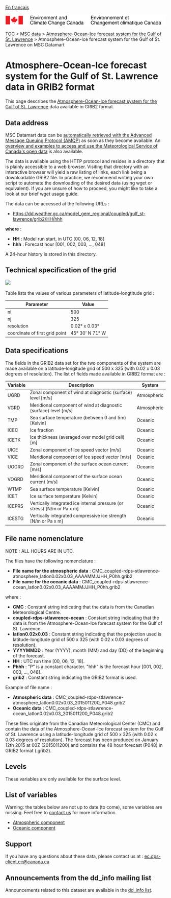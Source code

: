 [En français](readme_rdps-cgsl-datamart_fr.md)

![ECCC logo](../../img_eccc-logo.png)

[TOC](../../readme_en.md) > [MSC data](../readme_en.md) > [Atmosphere-Ocean-Ice forecast system for the Gulf of St. Lawrence](readme_rdps-cgsl_en.md) > Atmosphere-Ocean-Ice forecast system for the Gulf of St. Lawrence on MSC Datamart

# Atmosphere-Ocean-Ice forecast system for the Gulf of St. Lawrence data in GRIB2 format

This page describes the [Atmosphere-Ocean-Ice forecast system for the Gulf of St. Lawrence](readme_rdps-cgsl_en.md) data available in GRIB2 format.

## Data address 

MSC Datamart data can be [automatically retrieved with the Advanced Message Queuing Protocol (AMQP)](../../msc-datamart/amqp_en.md) as soon as they become available. An [overview and examples to access and use the Meteorological Service of Canada's open data](../../usage/readme_en.md) is also available.

The data is available using the HTTP protocol and resides in a directory that is plainly accessible to a web browser. Visiting that directory with an interactive browser will yield a raw listing of links, each link being a downloadable GRIB2 file. In practice, we recommend writing your own script to automate the downloading of the desired data (using wget or equivalent). If you are unsure of how to proceed, you might like to take a look at our brief wget usage guide.

The data can be accessed at the following URLs :

* https://dd.weather.gc.ca/model_gem_regional/coupled/gulf_st-lawrence/grib2/HH/hhh

__where__ :

* __HH__ : Model run start, in UTC [00, 06, 12, 18]
* __hhh__ : Forecast hour [001, 002, 003, ..., 048]

A 24-hour history is stored in this directory.

## Technical specification of the grid

![](https://collaboration.cmc.ec.gc.ca/cmc/cmos/public_doc/msc-data/nwp_rdps-cgsl/grille_rdwps-gsl.png)

Table lists the values of various parameters of latitude-longtitude grid :

| Parameter | Value |
| ------ | ------ |
| ni | 500 |
| nj | 325 | 
| resolution | 0.02° x 0.03° |
| coordinate of first grid point | 45° 30' N  71° W |

## Data specifications 

The fields in the GRIB2 data set for the two components of the system are made available on a latitude-longitude grid of 500 x 325 (with 0.02 x 0.03 degrees of resolution). The list of fields made available in GRIB2 format are :

|Variable |  Description                                                     | System      |
|---------|------------------------------------------------------------------|-------------|
|UGRD     |Zonal component of wind at diagnostic (surface) level [m/s]       | Atmospheric |
|VGRD     |Meridional component of wind at diagnostic (surface) level [m/s]  | Atmospheric |
|TMP      |Sea surface temperature (between 0 and 5m)  [Kelvin]              | Oceanic     |
|ICEC     |Ice fraction                                                      | Oceanic     |
|ICETK    |Ice thickness (averaged over model grid cell) [m]                 | Oceanic     |
|UICE     |Zonal component of Ice speed vector [m/s]                         | Oceanic     |
|VICE     |Meridional component of Ice speed vector [m/s]                    | Oceanic     |
|UOGRD    |Zonal component of the surface ocean current [m/s]                | Oceanic     |
|VOGRD    |Meridional component of the surface ocean current [m/s]           | Oceanic     |
|WTMP     |Sea surface temperature [Kelvin]                                  | Oceanic     |
|ICET     |Ice surface temperature [Kelvin]                                  | Oceanic     |
|ICEPRS   |Vertically integrated ice internal pressure (or stress) [N/m or Pa x m] | Oceanic |
|ICESTG   |Vertically integrated compressive ice strength [N/m or Pa x m]    | Oceanic     |

## File name nomenclature 

NOTE : ALL HOURS ARE IN UTC.

The files have the following nomenclature :

* __File name for the atmospheric data__ : CMC_coupled-rdps-stlawrence-atmosphere_latlon0.02x0.03_AAAAMMJJHH_P0hh.grib2
* __File name for the oceanic data__ : CMC_coupled-rdps-stlawrence-ocean_latlon0.02x0.03_AAAAMMJJHH_P0hh.grib2

where :

* __CMC__ : Constant string indicating that the data is from the Canadian Meteorological Centre.
* __coupled-rdps-stlawrence-ocean__ : Constant string indicating that the data is from the Atmosphere-Ocean-Ice forecast system for the Gulf of St. Lawrence.
* __latlon0.02x0.03__ : Constant string indicating that the projection used is latitude-longitude grid of 500 x 325 (with 0.02 x 0.03 degrees of resolution).
* __YYYYMMDD__ : Year (YYYY), month (MM) and day (DD) of the beginning of the forecast.
* __HH__ : UTC run time [00, 06, 12, 18].
* __Phhh__ : "P" is a constant character. "hhh" is the forecast hour [001, 002, 003, ..., 048].
* __grib2__ : Constant string indicating the GRIB2 format is used.

Example of file name :

* __Atmospheric data__ : CMC_coupled-rdps-stlawrence-atmosphere_latlon0.02x0.03_2015011200_P048.grib2
* __Oceanic data__ : CMC_coupled-rdps-stlawrence-ocean_latlon0.02x0.03_2015011200_P048.grib2

These files originate from the Canadian Meteorological Center (CMC) and contain the data of the Atmosphere-Ocean-Ice forecast system for the Gulf of St. Lawrence using a latitude-longitude grid of 500 x 325 (with 0.02 x 0.03 degrees of resolution). The forecast has been produced on January 12th 2015 at 00Z (2015011200) and contains the 48 hour forecast (P048) in GRIB2 format (.grib2).

## Levels

These variables are only available for the surface level. 

## List of variables

Warning: the tables below are not up to date (to come), some variables are missing. Feel free to [contact us](mailto:ec.dps-client.ec@canada.ca) for more information.

* [Atmospheric component](https://weather.gc.ca/grib/GF_COUPLED/GULF-ST-LAWRENCE-ATMOSPHERE_latlon0.02x0.03_NONZERO_coupled_e.html)
* [Oceanic component](https://weather.gc.ca/grib/GF_COUPLED/GULF-ST-LAWRENCE-OCEAN_latlon0.02x0.03_NONZERO_coupled_e.html)

## Support

If you have any questions about these data, please contact us at : ec.dps-client.ec@canada.ca

## Announcements from the dd_info mailing list 

Announcements related to this dataset are available in the [dd_info list](https://lists.ec.gc.ca/cgi-bin/mailman/listinfo/dd_info).
